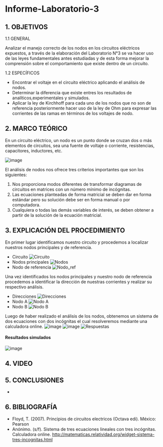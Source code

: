 # Informe-Laboratorio-3
## 1. OBJETIVOS

   1.1 GENERAL
   
Analizar el manejo correcto de los nodos en los circuitos eléctricos expuestos, a través de la elaboración del Laboratorio N°3 se va hacer uso de las leyes fundamentales antes estudiadas y de esta forma mejorar la comprensión sobre el comportamiento que existe dentro de un circuito.

   1.2 ESPECÍFICOS
   
* Encontrar el voltaje en el circuito eléctrico aplicando el análisis de nodos.
* Determinar la diferencia que existe entres los resultados de analíticos,experimentales y simulados.
* Aplicar la ley de Kirchhoff para cada uno de los nodos que no son de referencia posteriormente hacer uso de la ley de Ohm para expresar las corrientes de las ramas en términos de los voltajes de nodo.

## 2. MARCO TEÓRICO

En un circuito eléctrico, un nodo es un punto donde se cruzan dos o más elementos de circuitos, sea una fuente de voltaje o corriente, resistencias, capacitores, inductores, etc.

![image](https://user-images.githubusercontent.com/93666408/143991305-4b8bb10d-d377-4680-966e-5aee1c8d5f7f.png)

El análisis de nodos nos ofrece tres criterios importantes que son los siguientes:
1) Nos proporciona modos diferentes de transformar diagramas de circuitos en matrices con un número mínimo de incógnitas.
2) Las ecuaciones planteadas de forma matricial se deben dar en forma estándar pero su solución debe ser en forma manual  o por computadora.
3) Cualquiera o todas las demás variables de interés, se deben obtener a partir de la solución de la ecuación matricial.


## 3. EXPLICACIÓN DEL PROCEDIMIENTO

En primer lugar identificamos nuestro circuito y procedemos a localizar nuestros nodos principales y de referencia.
* Circuito
![Circuito](https://user-images.githubusercontent.com/93681159/143967999-09a38dd4-c952-4f5f-9b72-416e717354ce.jpeg)
* Nodos principales
![Nodos](https://user-images.githubusercontent.com/93681159/143968008-051fd986-8f34-4872-89b0-67ef7e478290.jpg)
* Nodo de referencia
![Nodo_ref](https://user-images.githubusercontent.com/93681159/143967680-d28ee2a0-cc8d-4786-97a0-2ab62bf4852d.jpg)

Una vez identificados los nodos principales y nuestro nodo de referencia procedemos a identificar la dirección de nuestras corrientes y realizar su respectivo análisis.
* Direcciones
![Direcciones](https://user-images.githubusercontent.com/93681159/143970057-3ef0e2df-47ff-472e-a58d-30b68e61301d.jpeg)
* Nodo A
![Nodo A](https://user-images.githubusercontent.com/93681159/143970065-f176e92c-4687-4eab-9a77-0061a6f854f4.jpeg)
* Nodo B
![Nodo B](https://user-images.githubusercontent.com/93681159/143970620-06a40065-1960-4cea-afe7-67be7ae7125f.jpeg)

Luego de haber realizado el análisis de los nodos, obtenemos un sistema de dos ecuaciones con dos incógnitas el cual resolveremos mediante una calculadora online.
![image](https://user-images.githubusercontent.com/93681159/143970931-ed5c5e60-69fe-4414-8938-46785cb21bb8.png)
![image](https://user-images.githubusercontent.com/93681159/143970964-4904ed0d-1e41-4bf5-bc55-d6d640667e04.png)
![Respuestas](https://user-images.githubusercontent.com/93681159/143971447-fa33f8bf-2f7e-4e7c-8d64-2a4bc0ca2fbd.jpeg)
#### Resultados simulados
![image](https://user-images.githubusercontent.com/93681159/143973341-20610dca-dd65-491a-8022-284d75d401b6.png)

## 4. VIDEO



## 5. CONCLUSIONES
* 
## 6. BIBLIOGRAFÍA 
* Floyd, T. (2007). Principios de circuitos electricos (Octava edi). México: Pearson
* Anónimo. (s/f). Sistema de tres ecuaciones lineales con tres incógnitas. Calculadora online. http://matematicas.relatividad.org/widget-sistema-tres-incognitas.html
